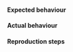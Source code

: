 <!-- !!!! THIS ISSUE TRACKER IS FOR BUG REPORTS ONLY !!!! -->

<!-- If you have general questions, or need help, please reach out to us via -->
<!-- our other support channels: https://www.highcharts.com/support -->
<!-- IF YOUR POST DOES NOT FIT THE BELOW TEMPLATE, PLEASE USE THE LINK ABOVE! -->

<!-- We also can't provide in-depth support specific to your server/net config. -->

#### Expected behaviour


#### Actual behaviour
<!-- screenshots welcome! -->

#### Reproduction steps
<!-- Please describe how to reproduce the issue. --> 
<!-- If you can, please include a curl fetch that demonstrates the issue, e.g. -->
<!-- curl -H "Content-Type: application/json" -X POST -d '{"infile":{ <CHART OPTIONS HERE> }' 127.0.0.1:7801 -o mychart.png -->

